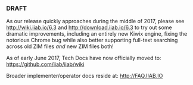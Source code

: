 ### DRAFT

As our release quickly approaches during the middle of 2017, please see http://wiki.iiab.io/6.3 and http://download.iiab.io/6.3 to try out some dramatic improvements, including an entirely new Kiwix engine, fixing the notorious Chrome bug while also better supporting full-text searching across old ZIM files *and* new ZIM files both!

As of early June 2017, Tech Docs have now officially moved to: https://github.com/iiab/iiab/wiki

Broader implementer/operator docs reside at: http://FAQ.IIAB.IO